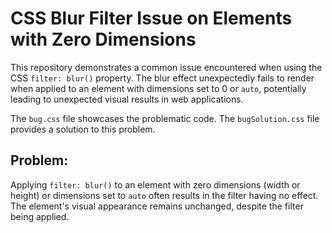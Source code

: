 # CSS Blur Filter Issue on Elements with Zero Dimensions

This repository demonstrates a common issue encountered when using the CSS `filter: blur()` property.  The blur effect unexpectedly fails to render when applied to an element with dimensions set to 0 or `auto`, potentially leading to unexpected visual results in web applications.

The `bug.css` file showcases the problematic code. The `bugSolution.css` file provides a solution to this problem.

## Problem:

Applying `filter: blur()` to an element with zero dimensions (width or height) or dimensions set to `auto` often results in the filter having no effect.  The element's visual appearance remains unchanged, despite the filter being applied.